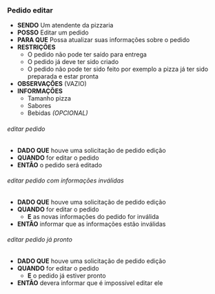 ### Pedido editar

- **SENDO** Um atendente da pizzaria
- **POSSO** Editar um pedido
- **PARA QUE** Possa atualizar suas informações sobre o pedido
- **RESTRIÇÕES**
  - O pedido não pode ter saído para entrega
  - O pedido já deve ter sido criado
  - O pedido não pode ter sido feito por exemplo a pizza já ter sido preparada e estar pronta
- **OBSERVAÇÕES** (VAZIO)
- **INFORMAÇÕES** 
  - Tamanho pizza
  - Sabores
  - Bebidas *(OPCIONAL)*

###### *editar pedido*
  - **DADO QUE** houve uma solicitação de pedido edição
  - **QUANDO** for editar o pedido
  - **ENTÃO** o pedido será editado

###### *editar pedido com informações inválidas*
  - **DADO QUE** houve uma solicitação de pedido edição
  - **QUANDO** for editar o pedido
    - **E** as novas informações do pedido for inválida
  - **ENTÃO** informar que as informações estão inválidas

###### *editar pedido já pronto*
  - **DADO QUE** houve uma solicitação de pedido edição
  - **QUANDO** for editar o pedido
    - **E** o pedido já estiver pronto
  - **ENTÃO** devera informar que é impossível editar ele

